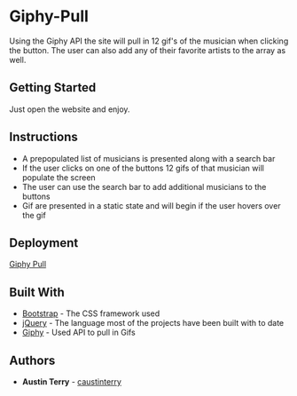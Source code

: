# Giphy-Pull

Using the Giphy API the site will pull in 12 gif's of the musician when clicking the button. The user can also add any of their favorite artists to the array as well.

## Getting Started

Just open the website and enjoy.

## Instructions

- A prepopulated list of musicians is presented along with a search bar
- If the user clicks on one of the buttons 12 gifs of that musician will populate the screen
- The user can use the search bar to add additional musicians to the buttons
- Gif are presented in a static state and will begin if the user hovers over the gif

## Deployment

[Giphy Pull](https://austinterry.dev/Giphy-Pull/)

## Built With

* [Bootstrap](https://getbootstrap.com/) - The CSS framework used
* [jQuery](https://jquery.com//) - The language most of the projects have been built with to date
* [Giphy](https://giphy.com/) - Used API to pull in Gifs

## Authors

- **Austin Terry** - [caustinterry](https://github.com/caustinterry)
